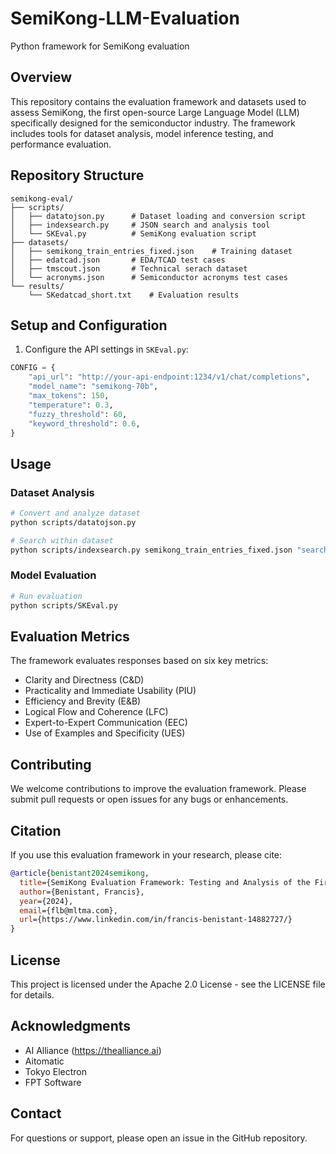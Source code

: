 # SemiKong-LLM-Evaluation
Python framework for SemiKong evaluation

## Overview
This repository contains the evaluation framework and datasets used to assess SemiKong, the first open-source Large Language Model (LLM) specifically designed for the semiconductor industry. The framework includes tools for dataset analysis, model inference testing, and performance evaluation.

## Repository Structure
```
semikong-eval/
├── scripts/
│   ├── datatojson.py      # Dataset loading and conversion script
│   ├── indexsearch.py     # JSON search and analysis tool
│   └── SKEval.py          # SemiKong evaluation script
├── datasets/
│   ├── semikong_train_entries_fixed.json    # Training dataset
│   ├── edatcad.json       # EDA/TCAD test cases
│   ├── tmscout.json       # Technical serach dataset
│   └── acronyms.json      # Semiconductor acronyms test cases
└── results/
    └── SKedatcad_short.txt    # Evaluation results
```

## Setup and Configuration

1. Configure the API settings in `SKEval.py`:
```python
CONFIG = {
    "api_url": "http://your-api-endpoint:1234/v1/chat/completions",
    "model_name": "semikong-70b",
    "max_tokens": 150,
    "temperature": 0.3,
    "fuzzy_threshold": 60,
    "keyword_threshold": 0.6,
}
```

## Usage

### Dataset Analysis
```bash
# Convert and analyze dataset
python scripts/datatojson.py

# Search within dataset
python scripts/indexsearch.py semikong_train_entries_fixed.json "search_term" output.json
```

### Model Evaluation
```bash
# Run evaluation
python scripts/SKEval.py
```

## Evaluation Metrics
The framework evaluates responses based on six key metrics:
- Clarity and Directness (C&D)
- Practicality and Immediate Usability (PIU)
- Efficiency and Brevity (E&B)
- Logical Flow and Coherence (LFC)
- Expert-to-Expert Communication (EEC)
- Use of Examples and Specificity (UES)

## Contributing
We welcome contributions to improve the evaluation framework. Please submit pull requests or open issues for any bugs or enhancements.

## Citation
If you use this evaluation framework in your research, please cite:
```bibtex
@article{benistant2024semikong,
  title={SemiKong Evaluation Framework: Testing and Analysis of the First Semiconductor Industry-specific LLM},
  author={Benistant, Francis},
  year={2024},
  email={flb@mltma.com},
  url={https://www.linkedin.com/in/francis-benistant-14882727/}
}
```

## License
This project is licensed under the Apache 2.0 License - see the LICENSE file for details.

## Acknowledgments
- AI Alliance (https://thealliance.ai)
- Aitomatic
- Tokyo Electron
- FPT Software

## Contact
For questions or support, please open an issue in the GitHub repository.
